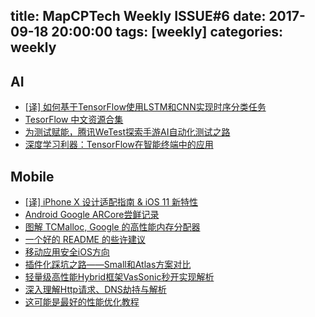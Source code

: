 title: MapCPTech Weekly ISSUE#6
date: 2017-09-18 20:00:00
tags: [weekly]
categories: weekly
---

## AI

- [[译] 如何基于TensorFlow使用LSTM和CNN实现时序分类任务](https://zhuanlan.zhihu.com/p/29268290)
- [TesorFlow 中文资源合集](https://github.com/fendouai/Awesome-TensorFlow-Chinese)
- [为测试赋能，腾讯WeTest探索手游AI自动化测试之路](http://wetest.qq.com/lab/view/333.html)
- [深度学习利器：TensorFlow在智能终端中的应用](https://juejin.im/entry/59bf55a86fb9a00a4f1b1ca4)


## Mobile

- [[译] iPhone X 设计适配指南 & iOS 11 新特性](https://mp.weixin.qq.com/s/7kM8Qiha7np6_QWfduxD-A)
- [Android Google ARCore尝鲜记录](https://mp.weixin.qq.com/s/BwjyJwUJKZSSaaKbzRiT8Q)
- [图解 TCMalloc, Google 的高性能内存分配器](https://zhuanlan.zhihu.com/p/29216091)
- [一个好的 README 的些许建议](https://zhuanlan.zhihu.com/p/29136209)
- [移动应用安全iOS方向](http://www.jianshu.com/p/c3b41c3f6692)
- [插件化踩坑之路——Small和Atlas方案对比](https://juejin.im/post/59bdd2105188252c237f751c)
- [轻量级高性能Hybrid框架VasSonic秒开实现解析](https://juejin.im/entry/59bf61435188257e70532456)
- [深入理解Http请求、DNS劫持与解析](https://juejin.im/post/59ba146c6fb9a00a4636d8b6)
- [这可能是最好的性能优化教程](https://juejin.im/post/59b7a3ad6fb9a00a59593717)